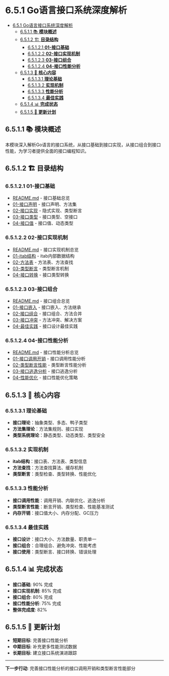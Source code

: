 # 6.5.1 Go语言接口系统深度解析

<!-- TOC START -->
- [6.5.1 Go语言接口系统深度解析](#go语言接口系统深度解析)
  - [6.5.1.1 📚 **模块概述**](#📚-**模块概述**)
  - [6.5.1.2 🏗️ **目录结构**](#🏗️-**目录结构**)
    - [6.5.1.2.1 **01-接口基础**](#**01-接口基础**)
    - [6.5.1.2.2 **02-接口实现机制**](#**02-接口实现机制**)
    - [6.5.1.2.3 **03-接口组合**](#**03-接口组合**)
    - [6.5.1.2.4 **04-接口性能分析**](#**04-接口性能分析**)
  - [6.5.1.3 🎯 **核心内容**](#🎯-**核心内容**)
    - [6.5.1.3.1 **理论基础**](#**理论基础**)
    - [6.5.1.3.2 **实现机制**](#**实现机制**)
    - [6.5.1.3.3 **性能分析**](#**性能分析**)
    - [6.5.1.3.4 **最佳实践**](#**最佳实践**)
  - [6.5.1.4 📊 **完成状态**](#📊-**完成状态**)
  - [6.5.1.5 🔄 **更新计划**](#🔄-**更新计划**)
<!-- TOC END -->














## 6.5.1.1 📚 **模块概述**

本模块深入解析Go语言的接口系统，从接口基础到接口实现，从接口组合到接口性能，为学习者提供全面的接口编程知识。

## 6.5.1.2 🏗️ **目录结构**

### 6.5.1.2.1 **01-接口基础**

- [README.md](01-接口基础/README.md) - 接口基础总览
- [01-接口声明](01-接口基础/01-接口声明/) - 接口声明、方法集
- [02-接口实现](01-接口基础/02-接口实现/) - 隐式实现、类型断言
- [03-接口类型](01-接口基础/03-接口类型/) - 接口类型、空接口
- [04-接口值](01-接口基础/04-接口值/) - 接口值、动态类型

### 6.5.1.2.2 **02-接口实现机制**

- [README.md](02-接口实现机制/README.md) - 接口实现机制总览
- [01-itab结构](02-接口实现机制/01-itab结构/) - itab内部数据结构
- [02-方法表](02-接口实现机制/02-方法表/) - 方法表、方法查找
- [03-类型断言](02-接口实现机制/03-类型断言/) - 类型断言机制
- [04-接口转换](02-接口实现机制/04-接口转换/) - 接口类型转换

### 6.5.1.2.3 **03-接口组合**

- [README.md](03-接口组合/README.md) - 接口组合总览
- [01-接口嵌入](03-接口组合/01-接口嵌入/) - 接口嵌入、方法继承
- [02-接口组合](03-接口组合/02-接口组合/) - 接口组合、方法合并
- [03-接口冲突](03-接口组合/03-接口冲突/) - 方法冲突、解决方案
- [04-最佳实践](03-接口组合/04-最佳实践/) - 接口设计最佳实践

### 6.5.1.2.4 **04-接口性能分析**

- [README.md](04-接口性能分析/README.md) - 接口性能分析总览
- [01-接口调用开销](04-接口性能分析/01-接口调用开销/) - 接口调用性能分析
- [02-类型断言性能](04-接口性能分析/02-类型断言性能/) - 类型断言性能分析
- [03-接口逃逸分析](04-接口性能分析/03-接口逃逸分析/) - 接口逃逸分析
- [04-性能优化](04-接口性能分析/04-性能优化/) - 接口性能优化策略

## 6.5.1.3 🎯 **核心内容**

### 6.5.1.3.1 **理论基础**

- **接口理论**：抽象类型、多态、鸭子类型
- **方法集理论**：方法集规则、接口实现
- **类型系统理论**：静态类型、动态类型、类型安全

### 6.5.1.3.2 **实现机制**

- **itab结构**：接口表、方法表、类型信息
- **方法查找**：方法查找算法、缓存机制
- **类型断言**：类型检查、类型转换、性能优化

### 6.5.1.3.3 **性能分析**

- **接口调用性能**：调用开销、内联优化、逃逸分析
- **类型断言性能**：断言开销、类型检查、性能基准测试
- **内存开销**：接口值大小、内存分配、GC压力

### 6.5.1.3.4 **最佳实践**

- **接口设计**：接口大小、方法数量、职责单一
- **接口组合**：合理组合、避免冲突、性能考虑
- **接口使用**：类型断言、接口转换、错误处理

## 6.5.1.4 📊 **完成状态**

- **接口基础**: 90% 完成
- **接口实现机制**: 85% 完成
- **接口组合**: 80% 完成
- **接口性能分析**: 75% 完成
- **整体完成度**: 82%

## 6.5.1.5 🔄 **更新计划**

- **短期目标**: 完善接口性能分析
- **中期目标**: 补充更多性能测试数据
- **长期目标**: 建立接口系统演进跟踪

---

**下一步行动**: 完善接口性能分析的接口调用开销和类型断言性能部分
